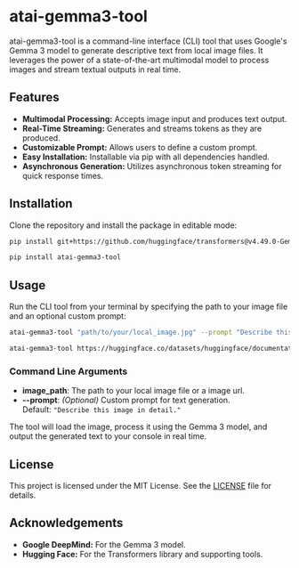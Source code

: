 # atai-gemma3-tool

atai-gemma3-tool is a command-line interface (CLI) tool that uses Google's Gemma 3 model to generate descriptive text from local image files. It leverages the power of a state-of-the-art multimodal model to process images and stream textual outputs in real time.

## Features

- **Multimodal Processing:** Accepts image input and produces text output.
- **Real-Time Streaming:** Generates and streams tokens as they are produced.
- **Customizable Prompt:** Allows users to define a custom prompt.
- **Easy Installation:** Installable via pip with all dependencies handled.
- **Asynchronous Generation:** Utilizes asynchronous token streaming for quick response times.

## Installation

Clone the repository and install the package in editable mode:

```bash
pip install git+https://github.com/huggingface/transformers@v4.49.0-Gemma-3

pip install atai-gemma3-tool
```

## Usage

Run the CLI tool from your terminal by specifying the path to your image file and an optional custom prompt:

```bash
atai-gemma3-tool "path/to/your/local_image.jpg" --prompt "Describe this image in detail."

atai-gemma3-tool https://huggingface.co/datasets/huggingface/documentation-images/resolve/main/p-blog/candy.JPG
```

### Command Line Arguments

- **image_path**: The path to your local image file or a image url.
- **--prompt**: *(Optional)* Custom prompt for text generation.  
  Default: `"Describe this image in detail."`

The tool will load the image, process it using the Gemma 3 model, and output the generated text to your console in real time.

## License

This project is licensed under the MIT License. See the [LICENSE](LICENSE) file for details.

## Acknowledgements

- **Google DeepMind:** For the Gemma 3 model.
- **Hugging Face:** For the Transformers library and supporting tools.
